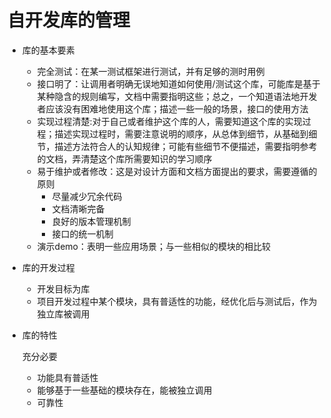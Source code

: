 #  自开发库的管理

- 库的基本要素
  - 完全测试：在某一测试框架进行测试，并有足够的测时用例
  - 接口明了：让调用者明确无误地知道如何使用/测试这个库，可能库是基于某种隐含的规则编写，文档中需要指明这些；总之，一个知道语法地开发者应该没有困难地使用这个库；描述一些一般的场景，接口的使用方法
  - 实现过程清楚:对于自己或者维护这个库的人，需要知道这个库的实现过程；描述实现过程时，需要注意说明的顺序，从总体到细节，从基础到细节，描述方法符合人的认知规律；可能有些细节不便描述，需要指明参考的文档，弄清楚这个库所需要知识的学习顺序
  - 易于维护或者修改：这是对设计方面和文档方面提出的要求，需要遵循的原则
    - 尽量减少冗余代码
    - 文档清晰完备
    - 良好的版本管理机制
    - 接口的统一机制
  - 演示demo：表明一些应用场景；与一些相似的模块的相比较

- 库的开发过程

  - 开发目标为库
  - 项目开发过程中某个模块，具有普适性的功能，经优化后与测试后，作为独立库被调用

- 库的特性

  充分必要

  - 功能具有普适性
  - 能够基于一些基础的模块存在，能被独立调用
  - 可靠性



